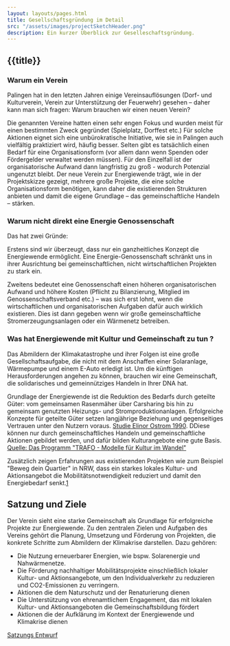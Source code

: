 ```yaml
---
layout: layouts/pages.html
title: Gesellschaftsgründung im Detail
src: "/assets/images/projectSketchHeader.png"
description: Ein kurzer Überblick zur Geselleschaftsgründung.
---
```


## {{title}}

### Warum ein Verein 

Palingen hat in den letzten Jahren einige Vereinsauflösungen (Dorf- und Kulturverein, Verein zur Unterstützung der Feuerwehr) gesehen – daher kann man sich fragen: Warum brauchen wir einen neuen Verein?

Die genannten Vereine hatten einen sehr engen Fokus und wurden meist für einen bestimmten Zweck gegründet (Spielplatz, Dorffest etc.) Für solche Aktionen eignet sich eine unbürokratische Initiative, wie sie in Palingen auch vielfältig praktiziert wird, häufig besser. Selten gibt es tatsächlich einen Bedarf für eine Organisationsform (vor allem dann wenn Spenden oder Fördergelder verwaltet werden müssen). Für den Einzelfall ist der organisatorische Aufwand dann langfristig zu groß - wodurch Potenzial ungenutzt bleibt.
Der neue Verein zur Energiewende trägt, wie in der Projektskizze gezeigt, mehrere große Projekte, die eine solche Organisationsform benötigen, kann daher die existierenden Strukturen anbieten und damit die eigene Grundlage – das gemeinschaftliche Handeln – stärken.

### Warum nicht direkt eine Energie Genossenschaft

Das hat zwei Gründe:

Erstens sind wir überzeugt, dass nur ein ganzheitliches Konzept die Energiewende ermöglicht. Eine Energie-Genossenschaft schränkt uns in ihrer Ausrichtung bei gemeinschaftlichen, nicht wirtschaftlichen Projekten zu stark ein.

Zweitens bedeutet eine Genossenschaft einen höheren organisatorischen Aufwand und höhere Kosten (Pflicht zu Bilanzierung, Mitglied im Genossenschaftsverband etc.) – was sich erst lohnt, wenn die wirtschaftlichen und organisatorischen Aufgaben dafür auch wirklich existieren. Dies ist dann gegeben wenn wir große gemeinschaftliche Stromerzeugungsanlagen oder ein Wärmenetz betreiben.

### Was hat Energiewende mit Kultur und Gemeinschaft zu tun ? 

Das Abmildern der Klimakatastrophe und ihrer Folgen ist eine große Gesellschaftsaufgabe, die nicht mit dem Anschaffen einer Solaranlage, Wärmepumpe und einem E-Auto erledigt ist. Um die künftigen Herausforderungen angehen zu können, brauchen wir eine Gemeinschaft, die solidarisches und gemeinnütziges Handeln in Ihrer DNA hat.

Grundlage der Energiewende ist die Reduktion des Bedarfs durch geteilte Güter: vom gemeinsamen Rasenmäher über Carsharing bis hin zu gemeinsam genutzten Heizungs- und Stromproduktionanlagen. Erfolgreiche Konzepte für geteilte Güter setzen langjährige Beziehung und gegenseitiges Vertrauen unter den Nutzern voraus. [Studie Elinor Ostrom 1990](https://www.bpb.de/shop/zeitschriften/apuz/33204/elinor-ostrom-und-die-wiederentdeckung-der-allmende/). 
DDiese können nur durch gemeinschaftliches Handeln und gemeinschaftliche Aktionen gebildet werden, und dafür bilden Kulturangebote eine gute Basis. [Quelle: Das Programm "TRAFO - Modelle für Kultur im Wandel" ](https://www.kubi-online.de/artikel/kulturelle-feldentwicklung-sich-kultureinrichtungen-laendlichen-raeumen-weiterentwickeln)

Zusätzlich zeigen Erfahrungen aus existierenden Projekten wie zum Beispiel "Beweg dein Quartier" in NRW, dass ein starkes lokales Kultur- und Aktionsangebot die Mobilitätsnotwendigkeit reduziert und damit den Energiebedarf senkt.[1](https://www.zukunftsnetz-mobilitaet.nrw.de/media/2023/2/7/4afc1f5dc2a5f3120e1c923fb74f5319/Abschluss-Bericht-Beweg-dein-Quartier-2022.pdf)

## Satzung und Ziele

Der Verein sieht eine starke Gemeinschaft als Grundlage für erfolgreiche Projekte zur Energiewende.
Zu den zentralen Zielen und Aufgaben des Vereins gehört die Planung, Umsetzung und Förderung von Projekten, die konkrete Schritte zum Abmildern der Klimakrise darstellen.
Dazu gehören:

* Die Nutzung erneuerbarer Energien, wie bspw. Solarenergie und Nahwärmenetze.
* Die Förderung nachhaltiger Mobilitätsprojekte einschließlich lokaler Kultur- und Aktionsangebote, um den Individualverkehr zu reduzieren und CO2-Emissionen zu verringern.
* Aktionen die dem Naturschutz und der Renaturierung dienen
* Die Unterstützung von ehrenamtlichem Engagement, das mit lokalen Kultur- und Aktionsangeboten die Gemeinschaftsbildung fördert
* Aktionen die der Aufklärung im Kontext der Energiewende und Klimakrise dienen

[Satzungs Entwurf](/pages/satzung_entwurf)